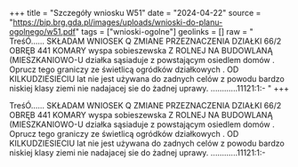 +++
title = "Szczegóły wniosku W51"
date = "2024-04-22"
source = "https://bip.brg.gda.pl/images/uploads/wnioski-do-planu-ogolnego/w51.pdf"
tags = ["wnioski-ogolne"]
geolinks = []
raw = " TreśÓ...... SKŁADAM WNIOSEK Q ZMIANE PRZEZNACZENIA DZIAŁKI 66/2 OBRĘB 441 KOMARY wyspa sobieszewska Z ROLNEJ NA BUDOWLANĄ (MIESZKANIOWO-U działka sąsiaduje z powstającym osiedlem domów . Oprucz tego graniczy ze świetlicą ogródków działkowych . OD KILKUDZIESIECIU lat nie jest używana do zadnych celów z powodu bardzo niskiej klasy ziemi nie nadajacej sie do żadnej uprawy. ............11121:1:- "
+++

 TreśÓ...... SKŁADAM WNIOSEK Q ZMIANE PRZEZNACZENIA DZIAŁKI 66/2 OBRĘB
441 KOMARY wyspa sobieszewska Z ROLNEJ NA
BUDOWLANĄ (MIESZKANIOWO-U
działka sąsiaduje z powstającym osiedlem domów . Oprucz tego graniczy ze świetlicą
ogródków działkowych . OD KILKUDZIESIECIU lat nie jest używana do zadnych celów z
powodu bardzo niskiej klasy ziemi nie nadajacej sie do żadnej uprawy. ............11121:1:-



